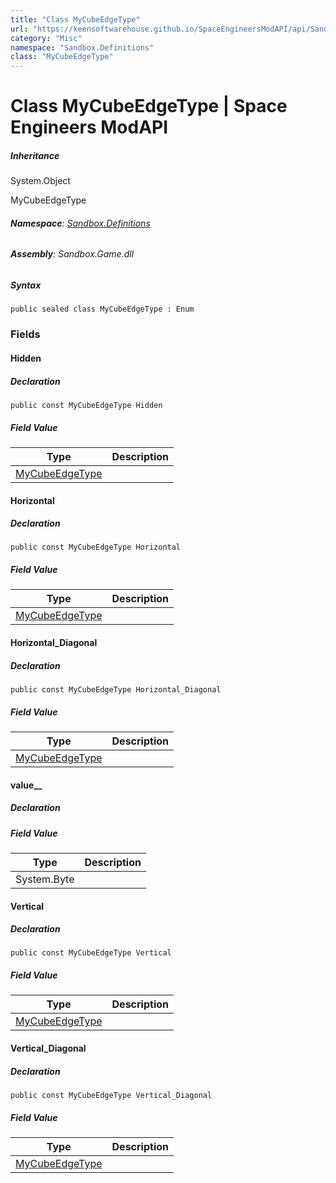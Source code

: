 ```yaml
---
title: "Class MyCubeEdgeType"
url: "https://keensoftwarehouse.github.io/SpaceEngineersModAPI/api/Sandbox.Definitions.MyCubeEdgeType.html"
category: "Misc"
namespace: "Sandbox.Definitions"
class: "MyCubeEdgeType"
---
```


# Class MyCubeEdgeType | Space Engineers ModAPI

##### Inheritance

System.Object

MyCubeEdgeType

###### **Namespace**: [Sandbox.Definitions](https://keensoftwarehouse.github.io/SpaceEngineersModAPI/api/Sandbox.Definitions.html)

###### **Assembly**: Sandbox.Game.dll

##### Syntax

```
public sealed class MyCubeEdgeType : Enum
```

### Fields

#### Hidden

##### Declaration

```
public const MyCubeEdgeType Hidden
```

##### Field Value

| Type | Description |
| --- | --- |
| [MyCubeEdgeType](https://keensoftwarehouse.github.io/SpaceEngineersModAPI/api/Sandbox.Definitions.MyCubeEdgeType.html) |     |

#### Horizontal

##### Declaration

```
public const MyCubeEdgeType Horizontal
```

##### Field Value

| Type | Description |
| --- | --- |
| [MyCubeEdgeType](https://keensoftwarehouse.github.io/SpaceEngineersModAPI/api/Sandbox.Definitions.MyCubeEdgeType.html) |     |

#### Horizontal\_Diagonal

##### Declaration

```
public const MyCubeEdgeType Horizontal_Diagonal
```

##### Field Value

| Type | Description |
| --- | --- |
| [MyCubeEdgeType](https://keensoftwarehouse.github.io/SpaceEngineersModAPI/api/Sandbox.Definitions.MyCubeEdgeType.html) |     |

#### value\_\_

##### Declaration

##### Field Value

| Type | Description |
| --- | --- |
| System.Byte |     |

#### Vertical

##### Declaration

```
public const MyCubeEdgeType Vertical
```

##### Field Value

| Type | Description |
| --- | --- |
| [MyCubeEdgeType](https://keensoftwarehouse.github.io/SpaceEngineersModAPI/api/Sandbox.Definitions.MyCubeEdgeType.html) |     |

#### Vertical\_Diagonal

##### Declaration

```
public const MyCubeEdgeType Vertical_Diagonal
```

##### Field Value

| Type | Description |
| --- | --- |
| [MyCubeEdgeType](https://keensoftwarehouse.github.io/SpaceEngineersModAPI/api/Sandbox.Definitions.MyCubeEdgeType.html) |     |